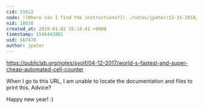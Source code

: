 ```yaml
---
cid: 21612
node: ![Where can I find the instructions?](../notes/jpater/12-31-2018/where-can-i-find-the-instructions)
nid: 18030
created_at: 2019-01-02 15:14:41 +0000
timestamp: 1546442081
uid: 567478
author: jpater
---
```


 https://publiclab.org/notes/syoif/04-12-2017/world-s-fastest-and-super-cheap-automated-cell-counter

When I go to this URL, I am unable to locate the documentation and files to print this. Advice?

Happy new year! :)